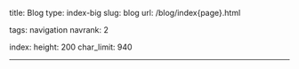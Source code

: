 title: Blog
type: index-big
slug: blog
url: /blog/index{page}.html

tags: navigation
navrank: 2

index:
    height: 200
    char_limit: 940

---
